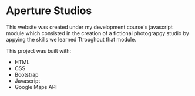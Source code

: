 # Aperture Studios

This website was created under my development course's javascript module which consisted in the creation of a fictional photograpgy studio by appying the skills we learned Ttroughout that module.


This project was built with:
- HTML
- CSS
- Bootstrap
- Javascript
- Google Maps API
